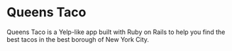 # Queens Taco

Queens Taco is a Yelp-like app built with Ruby on Rails
to help you find the best tacos in the best borough of New York City.  
